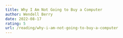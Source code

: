 ```yaml
---
title: Why I Am Not Going to Buy a Computer
author: Wendell Berry
date: 2022-08-17
rating: 5
url: /reading/why-i-am-not-going-to-buy-a-computer
---
```


